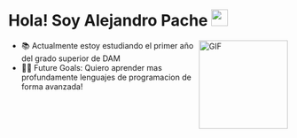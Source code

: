 # Hola! Soy Alejandro Pache <img width="30px" src="https://media.tenor.com/images/3b388fe03da271d2674faf85eb7c3fcd/tenor.gif" />

<img align="right" alt="GIF" height="160px" src="https://media.giphy.com/media/du3J3cXyzhj75IOgvA/giphy.gif" />

- 📚 Actualmente estoy estudiando el primer año del grado superior de DAM
- 💪🏼 Future Goals: Quiero aprender mas profundamente lenguajes de programacion de forma avanzada!
